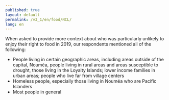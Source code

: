 ```yaml
---
published: true
layout: default
permalink: /v3_1/en/food/NCL/
lang: en
---
```

When asked to provide more context about who was particularly unlikely to enjoy their right to food in 2019, our respondents mentioned all of the following:

-	People living in certain geographic areas, including areas outside of the capital, Nouméa, people living in rural areas and areas susceptible to drought, those living in the Loyalty Islands; lower income families in urban areas; people who live far from village centers
-	Homeless people, especially those living in Nouméa who are Pacific Islanders
-	Most people in general